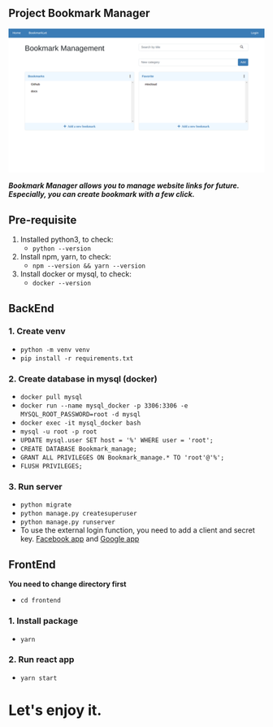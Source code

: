 ## Project Bookmark Manager
![This is an image](imgs/home_page.png)

***Bookmark Manager allows you to manage website links for future. Especially, you can create bookmark with a few click.***

## Pre-requisite
1. Installed python3, to check:
    - `python --version`
2. Install npm, yarn, to check:
    - `npm --version && yarn --version`
3. Install docker or mysql, to check: 
   - `docker --version`
## BackEnd
### 1. Create venv
- `python -m venv venv`
- `pip install -r requirements.txt`

### 2. Create database in mysql (docker)
- `docker pull mysql`
- `docker run --name mysql_docker -p 3306:3306 -e MYSQL_ROOT_PASSWORD=root -d mysql`
- `docker exec -it mysql_docker bash`
- `mysql -u root -p root`
- `UPDATE mysql.user SET host = '%' WHERE user = 'root';`
- `CREATE DATABASE Bookmark_manage;`
- `GRANT ALL PRIVILEGES ON Bookmark_manage.* TO 'root'@'%';`
- `FLUSH PRIVILEGES;`

### 3. Run server
- `python migrate`
- `python manage.py createsuperuser`
- `python manage.py runserver`
- To use the external login function, you need to add a client and secret key. [Facebook app](https://developers.facebook.com/apps/create/) and [Google app](https://console.cloud.google.com/projectcreate)


## FrontEnd
**You need to change directory first**
- `cd frontend`
### 1. Install package
- `yarn`
### 2. Run react app
- `yarn start`

# Let's enjoy it.
